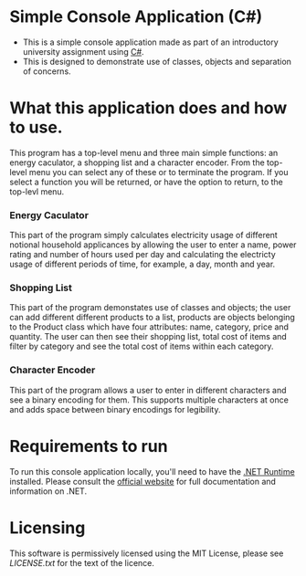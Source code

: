 # Simple Console Application (C#)
- This is a simple console application made as part of an introductory university assignment using [C#](https://learn.microsoft.com/en-us/dotnet/csharp/).
- This is designed to demonstrate use of classes, objects and separation of concerns.
# What this application does and how to use.
This program has a top-level menu and three main simple functions: an energy caculator, a shopping list and a character encoder. From the top-level menu you can select any of these or to terminate the program. If you select a function you will be returned, or have the option to return, to the top-levl menu.
### Energy Caculator
This part of the program simply calculates electricity usage of different notional household applicances by allowing the user to enter a name, power rating and number of hours used per day and calculating the electricty usage of different periods of time, for example, a day, month and year.
### Shopping List
This part of the program demonstates use of classes and objects; the user can add different different products to a list, products are objects belonging to the Product class which have four attributes: name, category, price and quantity. The user can then see their shopping list, total cost of items and filter by category and see the total cost of items within each category.
### Character Encoder
This part of the program allows a user to enter in different characters and see a binary encoding for them. This supports multiple characters at once and adds space between binary encodings for legibility.
# Requirements to run
To run this console application locally, you'll need to have the [.NET Runtime](https://dotnet.microsoft.com/en-us/download) installed. Please consult the [official website](https://dotnet.microsoft.com/en-us/download) for full documentation and information on .NET.
# Licensing
This software is permissively licensed using the MIT License, please see *LICENSE.txt* for the text of the licence.

